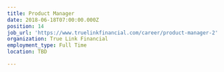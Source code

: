 ```yaml
---
title: Product Manager
date: 2018-06-18T07:00:00.000Z
position: 14
job_url: 'https://www.truelinkfinancial.com/career/product-manager-2'
organization: True Link Financial
employment_type: Full Time
location: TBD

---
```


